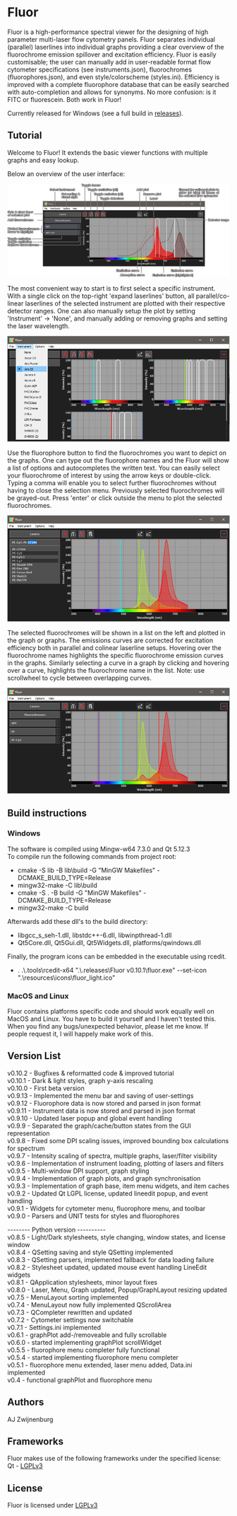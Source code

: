# Fluor

Fluor is a high-performance spectral viewer for the designing of high parameter multi-laser flow cytometry panels. Fluor separates individual (parallel) laserlines into individual graphs providing a clear overview of the fluorochrome emission spillover and excitation efficiency. Fluor is easily customisable; the user can manually add in user-readable format flow cytometer specifications (see instruments.json), fluorochromes (fluorophores.json), and even style/colorscheme (styles.ini). Efficiency is improved with a complete fluorophore database that can be easily searched with auto-completion and allows for synonyms. No more confusion: is it FITC or fluorescein. Both work in Fluor!

Currently released for Windows (see a full build in [releases](releases)).

## Tutorial

Welcome to Fluor! It extends the basic viewer functions with multiple graphs and easy lookup.

Below an overview of the user interface:

!["Fluor's interface"](./tutorial/tutorial_1.png)

The most convenient way to start is to first select a specific instrument. With a single click on the top-right 'expand laserlines' button, all parallel/co-linear laserlines of the selected instrument are plotted with their respective detector ranges. One can also manually setup the plot by setting 'Instrument' -> 'None', and manually adding or removing graphs and setting the laser wavelength.

!["Fluor setup to depict an instrument with 3 parallel laserlines"](./tutorial/tutorial_2.png)

Use the fluorophore button to find the fluorochromes you want to depict on the graphs. One can type out the fluorophore names and the Fluor will show a list of options and autocompletes the written text. You can easily select your fluorochrome of interest by using the arrow keys or double-click. Typing a comma will enable you to select further fluorochromes without having to close the selection menu. Previously selected fluorochromes will be grayed-out. Press 'enter' or click outside the menu to plot the selected fluorochromes.

!["Fluor setup to depict an instrument with 4 co-linear lasers"](./tutorial/tutorial_3.png)

The selected fluorochromes will be shown in a list on the left and plotted in the graph or graphs. The emissions curves are corrected for excitation efficiency both in parallel and colinear laserline setups. Hovering over the fluorochrome names highlights the specific fluorochrome emission curves in the graphs. Similarly selecting a curve in a graph by clicking and hovering over a curve, highlights the fluorochrome name in the list. Note: use scrollwheel to cycle between overlapping curves.

!["Fluor with 3 fluorochromes and a colinear flow cytometer"](./tutorial/tutorial_4.png)

## Build instructions

### Windows

The software is compiled using Mingw-w64 7.3.0 and Qt 5.12.3  
To compile run the following commands from project root:

- cmake -S lib -B lib\\build -G "MinGW Makefiles" -DCMAKE_BUILD_TYPE=Release
- mingw32-make -C lib\\build
- cmake -S . -B build -G "MinGW Makefiles" -DCMAKE_BUILD_TYPE=Release
- mingw32-make -C build

Afterwards add these dll's to the build directory:

- libgcc_s_seh-1.dll, libstdc++-6.dll, libwinpthread-1.dll
- Qt5Core.dll, Qt5Gui.dll, Qt5Widgets.dll, platforms/qwindows.dll

Finally, the program icons can be embedded in the executable using rcedit.

- . .\\.tools\rcedit-x64 ".\\.releases\Fluor v0.10.1\fluor.exe" --set-icon ".\resources\icons\fluor_light.ico"

### MacOS and Linux

Fluor contains platforms specific code and should work equally well on MacOS and Linux. You have to build it yourself and I haven't tested this. When you find any bugs/unexpected behavior, please let me know. If people request it, I will happely make work of this.

## Version List

v0.10.2 - Bugfixes & reformatted code & improved tutorial  
v0.10.1 - Dark & light styles, graph y-axis rescaling  
v0.10.0 - First beta version  
v0.9.13 - Implemented the menu bar and saving of user-settings  
v0.9.12 - Fluorophore data is now stored and parsed in json format  
v0.9.11 - Instrument data is now stored and parsed in json format  
v0.9.10 - Updated laser popup and global event handling  
v0.9.9 - Separated the graph/cache/button states from the GUI representation  
v0.9.8 - Fixed some DPI scaling issues, improved bounding box calculations for spectrum  
v0.9.7 - Intensity scaling of spectra, multiple graphs, laser/filter visibility  
v0.9.6 - Implementation of instrument loading, plotting of lasers and filters  
v0.9.5 - Multi-window DPI support, graph styling  
v0.9.4 - Implementation of graph plots, and graph synchronisation  
v0.9.3 - Implementation of graph base, item menu widgets, and item caches  
v0.9.2 - Updated Qt LGPL license, updated lineedit popup, and event handling  
v0.9.1 - Widgets for cytometer menu, fluorophore menu, and toolbar  
v0.9.0 - Parsers and UNIT tests for styles and fluorophores  

-------- Python version ----------  
v0.8.5 - Light/Dark stylesheets, style changing, window states, and license window  
v0.8.4 - QSetting saving and style QSetting implemented  
v0.8.3 - QSetting parsers, implemented fallback for data loading failure  
v0.8.2 - Stylesheet updated, updated mouse event handling LineEdit widgets  
v0.8.1 - QApplication stylesheets, minor layout fixes  
v0.8.0 - Laser, Menu, Graph updated, Popup/GraphLayout resizing updated  
v0.7.5 - MenuLayout sorting implemented  
v0.7.4 - MenuLayout now fully implemented QScrollArea  
v0.7.3 - QCompleter rewritten and updated  
v0.7.2 - Cytometer settings now switchable  
v0.7.1 - Settings.ini implemented  
v0.6.1 - graphPlot add-/removeable and fully scrollable  
v0.6.0 - started implementing graphPlot scrollWidget  
v0.5.5 - fluorophore menu completer fully functional  
v0.5.4 - started implementing fluorophore menu completer  
v0.5.1 - fluorophore menu extended, laser menu added, Data.ini implemented  
v0.4 - functional graphPlot and fluorophore menu

## Authors

AJ Zwijnenburg

## Frameworks

Fluor makes use of the following frameworks under the specified license:  
Qt - [LGPLv3](https://choosealicense.com/licenses/lgpl-3.0/)

## License

Fluor is licensed under [LGPLv3](https://choosealicense.com/licenses/lgpl-3.0/)
